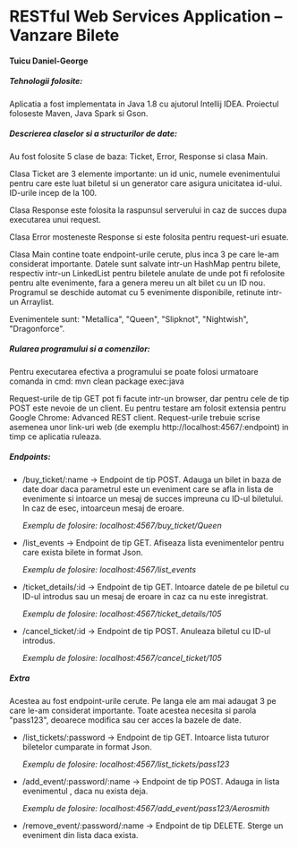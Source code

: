 # RESTful Web Services Application – Vanzare Bilete
#### Tuicu Daniel-George

##### Tehnologii folosite:
<p> Aplicatia a fost implementata in Java 1.8 cu ajutorul Intellij IDEA. Proiectul foloseste Maven, Java Spark si Gson. </p>

##### Descrierea claselor si a structurilor de date:
<p> 	Au fost folosite 5 clase de baza: Ticket, Error, Response si clasa Main.</p> 
<p> Clasa Ticket are 3 elemente importante: un id unic, numele evenimentului pentru care este luat biletul si un generator care asigura unicitatea id-ului. ID-urile incep de la 100. <p>
<p> Clasa Response este folosita la raspunsul serverului in caz de succes dupa executarea unui request. </p>
<p> Clasa Error mosteneste Response si este folosita pentru request-uri esuate.</p>
<p> Clasa Main contine toate endpoint-urile cerute, plus inca 3 pe care le-am considerat importante. Datele sunt salvate intr-un HashMap pentru bilete, respectiv intr-un LinkedList pentru biletele anulate de unde pot fi refolosite pentru alte evenimente, fara a genera mereu un alt bilet cu un ID nou. Programul se deschide automat cu 5 evenimente disponibile, retinute intr-un Arraylist. </p>
<p> Evenimentele sunt: "Metallica", "Queen", "Slipknot", "Nightwish", "Dragonforce". </p>

##### Rularea programului si a comenzilor:
<p> Pentru executarea efectiva a programului se poate folosi urmatoare comanda in cmd: mvn clean package exec:java </p>

<p> Request-urile de tip GET pot fi facute intr-un browser, dar pentru cele de tip POST este nevoie de un client. Eu pentru testare am folosit extensia pentru Google Chrome: Advanced REST client. Request-urile trebuie scrise asemenea unor link-uri web (de exemplu http://localhost:4567/:endpoint) in timp ce aplicatia ruleaza. </p>

##### Endpoints:
* /buy_ticket/:name  ->  Endpoint de tip POST. Adauga un bilet in baza de date doar daca parametrul <name> este un eveniment care se afla in lista de evenimente si intoarce un mesaj de succes impreuna cu ID-ul biletului. In caz de esec, intoarceun mesaj de eroare.  
*<p> Exemplu de folosire: localhost:4567/buy_ticket/Queen </p>*

* /list_events  ->  Endpoint de tip GET. Afiseaza lista evenimentelor pentru 
care exista bilete in format Json.
*<p> Exemplu de folosire: localhost:4567/list_events</p>*

* /ticket_details/:id  ->  Endpoint de tip GET. Intoarce datele de pe biletul cu ID-ul introdus sau un mesaj de eroare in caz ca nu este inregistrat. 
*<p> Exemplu de folosire: localhost:4567/ticket_details/105 </p>*

* /cancel_ticket/:id  ->  Endpoint de tip POST. Anuleaza biletul cu ID-ul introdus. 
*<p> Exemplu de folosire: localhost:4567/cancel_ticket/105 </p>*

##### Extra
<p> Acestea au fost endpoint-urile cerute. Pe langa ele am mai adaugat 3 pe care le-am considerat importante. Toate acestea necesita si parola "pass123", deoarece modifica sau cer acces la bazele de date.</p>

* /list_tickets/:password  ->  Endpoint de tip GET. Intoarce lista tuturor biletelor cumparate in format Json.
*<p> Exemplu de folosire: localhost:4567/list_tickets/pass123 </p>*

* /add_event/:password/:name  ->  Endpoint de tip POST. Adauga in lista evenimentul <name>, daca nu exista deja.
*<p> Exemplu de folosire: localhost:4567/add_event/pass123/Aerosmith </p>*

* /remove_event/:password/:name -> Endpoint de tip DELETE. Sterge un eveniment din lista daca exista.
